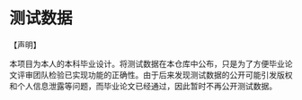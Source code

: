 # 测试数据

【声明】

本项目为本人的本科毕业设计。将测试数据在本仓库中公布，只是为了方便毕业论文评审团队检验已实现功能的正确性。由于后来发现测试数据的公开可能引发版权和个人信息泄露等问题，而毕业论文已经通过，因此暂时不再公开测试数据。
